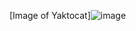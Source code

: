 [Image of Yaktocat]![image](https://user-images.githubusercontent.com/101495481/158540491-b1dc522f-035f-4fc3-9832-7077ce55fb8c.png)
